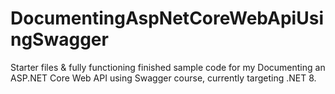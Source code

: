 # DocumentingAspNetCoreWebApiUsingSwagger
Starter files &amp; fully functioning finished sample code for my Documenting an ASP.NET Core Web API using Swagger course, currently targeting .NET 8.
